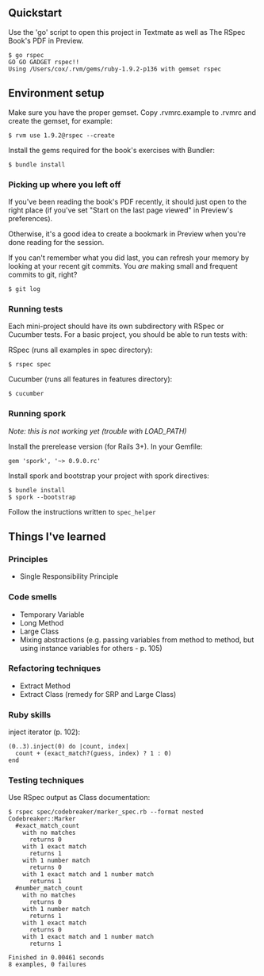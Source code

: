 ## Quickstart

Use the 'go' script to open this project in Textmate as well as The RSpec Book's PDF in Preview.

    $ go rspec
    GO GO GADGET rspec!!
    Using /Users/cox/.rvm/gems/ruby-1.9.2-p136 with gemset rspec

## Environment setup

Make sure you have the proper gemset. Copy .rvmrc.example to .rvmrc and create the gemset, for example:

    $ rvm use 1.9.2@rspec --create

Install the gems required for the book's exercises with Bundler:

    $ bundle install

### Picking up where you left off

If you've been reading the book's PDF recently, it should just open to the right place (if you've set "Start on the last page viewed" in Preview's preferences).

Otherwise, it's a good idea to create a bookmark in Preview when you're done reading for the session.

If you can't remember what you did last, you can refresh your memory by looking at your recent git commits. You *are* making small and frequent commits to git, right?

    $ git log

### Running tests

Each mini-project should have its own subdirectory with RSpec or Cucumber tests. For a basic project, you should be able to run tests with:

RSpec (runs all examples in spec directory):

    $ rspec spec

Cucumber (runs all features in features directory):

    $ cucumber

### Running spork

*Note: this is not working yet (trouble with LOAD_PATH)*

Install the prerelease version (for Rails 3+). In your Gemfile:

    gem 'spork', '~> 0.9.0.rc'

Install spork and bootstrap your project with spork directives:

    $ bundle install
    $ spork --bootstrap

Follow the instructions written to `spec_helper`

## Things I've learned

### Principles

* Single Responsibility Principle

### Code smells

* Temporary Variable
* Long Method
* Large Class
* Mixing abstractions (e.g. passing variables from method to method, but using instance variables for others - p. 105)

### Refactoring techniques

* Extract Method
* Extract Class (remedy for SRP and Large Class)

### Ruby skills

inject iterator (p. 102):

    (0..3).inject(0) do |count, index|
      count + (exact_match?(guess, index) ? 1 : 0)
    end

### Testing techniques

Use RSpec output as Class documentation:

    $ rspec spec/codebreaker/marker_spec.rb --format nested
    Codebreaker::Marker
      #exact_match_count
        with no matches
          returns 0
        with 1 exact match
          returns 1
        with 1 number match
          returns 0
        with 1 exact match and 1 number match
          returns 1
      #number_match_count
        with no matches
          returns 0
        with 1 number match
          returns 1
        with 1 exact match
          returns 0
        with 1 exact match and 1 number match
          returns 1

    Finished in 0.00461 seconds
    8 examples, 0 failures


